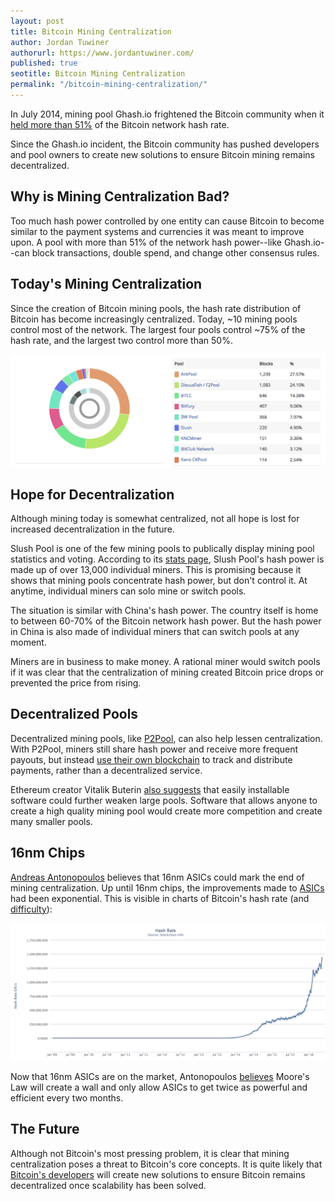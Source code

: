 ```yaml
---
layout: post
title: Bitcoin Mining Centralization
author: Jordan Tuwiner
authorurl: https://www.jordantuwiner.com/
published: true
seotitle: Bitcoin Mining Centralization
permalink: "/bitcoin-mining-centralization/"
---
```


In July 2014, mining pool Ghash.io frightened the Bitcoin community when it [held more than 51%](http://www.coindesk.com/bitcoin-mining-detente-ghash-io-51-issue/) of the Bitcoin network hash rate. 

Since the Ghash.io incident, the Bitcoin community has pushed developers and pool owners to create new solutions to ensure Bitcoin mining remains decentralized. 

## Why is Mining Centralization Bad?

Too much hash power controlled by one entity can cause Bitcoin to become similar to the payment systems and currencies it was meant to improve upon. A pool with more than 51% of the network hash power--like Ghash.io--can block transactions, double spend, and change other consensus rules.

## Today's Mining Centralization

Since the creation of Bitcoin mining pools, the hash rate distribution of Bitcoin has become increasingly centralized. Today, ~10 mining pools control most of the network. The largest four pools control ~75% of the hash rate, and the largest two control more than 50%.   

<a href="https://www.blocktrail.com/BTC"><img src="/images/pooldis.png"></a>

## Hope for Decentralization

Although mining today is somewhat centralized, not all hope is lost for increased decentralization in the future. 

Slush Pool is one of the few mining pools to publically display mining pool statistics and voting. According to its [stats page](https://slushpool.com/stats/), Slush Pool's hash power is made up of over 13,000 individual miners. This is promising because it shows that mining pools concentrate hash power, but don't control it. At anytime, individual miners can solo mine or switch pools. 

The situation is similar with China's hash power. The country itself is home to between 60-70% of the Bitcoin network hash power. But the hash power in China is also made of individual miners that can switch pools at any moment. 

Miners are in business to make money. A rational miner would switch pools if it was clear that the centralization of mining created Bitcoin price drops or prevented the price from rising. 

## Decentralized Pools

Decentralized mining pools, like [P2Pool](http://p2pool.org/), can also help lessen centralization. With P2Pool, miners still share hash power and receive more frequent payouts, but instead [use their own blockchain](https://bitcoinmagazine.com/articles/mining-pool-centralization-crisis-levels-1389302892) to track and distribute payments, rather than a decentralized service. 

Ethereum creator Vitalik Buterin [also suggests](https://bitcoinmagazine.com/articles/mining-pool-centralization-crisis-levels-1389302892) that easily installable software could further weaken large pools. Software that allows anyone to create a high quality mining pool would create more competition and create many smaller pools. 

## 16nm Chips

[Andreas Antonopoulos](/andreas-antonopoulos-bitcoin-expert/) believes that 16nm ASICs could mark the end of mining centralization. Up until 16nm chips, the improvements made to [ASICs](/how-to-setup-bitcoin-mining-hardware-bitmain-antminer/) had been exponential. This is visible in charts of Bitcoin's hash rate (and [difficulty](/what-is-bitcoin-mining-difficulty/)):

<a href="https://blockchain.info/charts/hash-rate?timespan=all&showDataPoints=false&daysAverageString=7&show_header=true&scale=0&address="><img src="/images/hashrate2.png"></a>

Now that 16nm ASICs are on the market, Antonopoulos [believes](http://pastebin.com/E5FVnNwi) Moore's Law will create a wall and only allow ASICs to get twice as powerful and efficient every two months. 

## The Future

Although not Bitcoin's most pressing problem, it is clear that mining centralization poses a threat to Bitcoin's core concepts. It is quite likely that [Bitcoin's developers](https://www.weusecoins.com/en/whos-who/) will create new solutions to ensure Bitcoin remains decentralized once scalability has been solved. 